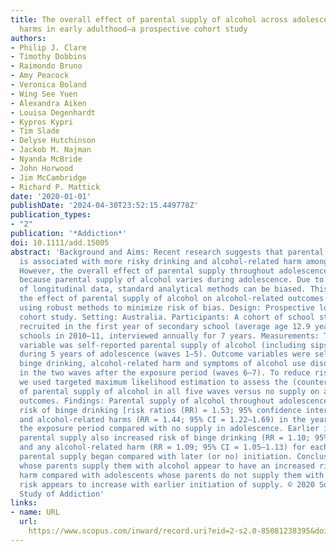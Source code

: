 ```yaml
---
title: The overall effect of parental supply of alcohol across adolescence on alcohol-related
  harms in early adulthood—a prospective cohort study
authors:
- Philip J. Clare
- Timothy Dobbins
- Raimondo Bruno
- Amy Peacock
- Veronica Boland
- Wing See Yuen
- Alexandra Aiken
- Louisa Degenhardt
- Kypros Kypri
- Tim Slade
- Delyse Hutchinson
- Jackob M. Najman
- Nyanda McBride
- John Horwood
- Jim McCambridge
- Richard P. Mattick
date: '2020-01-01'
publishDate: '2024-04-30T23:52:15.449778Z'
publication_types:
- "2"
publication: '*Addiction*'
doi: 10.1111/add.15005
abstract: 'Background and Aims: Recent research suggests that parental supply of alcohol
  is associated with more risky drinking and alcohol-related harm among adolescents.
  However, the overall effect of parental supply throughout adolescence remains unclear,
  because parental supply of alcohol varies during adolescence. Due to the complexity
  of longitudinal data, standard analytical methods can be biased. This study examined
  the effect of parental supply of alcohol on alcohol-related outcomes in early adulthood
  using robust methods to minimize risk of bias. Design: Prospective longitudinal
  cohort study. Setting: Australia. Participants: A cohort of school students (n = 1906)
  recruited in the first year of secondary school (average age 12.9 years) from Australian
  schools in 2010–11, interviewed annually for 7 years. Measurements: The exposure
  variable was self-reported parental supply of alcohol (including sips/whole drinks)
  during 5 years of adolescence (waves 1–5). Outcome variables were self-reported
  binge drinking, alcohol-related harm and symptoms of alcohol use disorder, measured
  in the two waves after the exposure period (waves 6–7). To reduce risk of bias,
  we used targeted maximum likelihood estimation to assess the (counterfactual) effect
  of parental supply of alcohol in all five waves versus no supply on alcohol-related
  outcomes. Findings: Parental supply of alcohol throughout adolescence saw greater
  risk of binge drinking [risk ratios (RR) = 1.53; 95% confidence interval (CI) = 1.27–1.84]
  and alcohol-related harms (RR = 1.44; 95% CI = 1.22–1.69) in the year following
  the exposure period compared with no supply in adolescence. Earlier initiation of
  parental supply also increased risk of binge drinking (RR = 1.10; 95% CI = 1.05–1.14),
  and any alcohol-related harm (RR = 1.09; 95% CI = 1.05–1.13) for each year earlier
  parental supply began compared with later (or no) initiation. Conclusions: Adolescents
  whose parents supply them with alcohol appear to have an increased risk of alcohol-related
  harm compared with adolescents whose parents do not supply them with alcohol. The
  risk appears to increase with earlier initiation of supply. © 2020 Society for the
  Study of Addiction'
links:
- name: URL
  url: 
    https://www.scopus.com/inward/record.uri?eid=2-s2.0-85081238395&doi=10.1111%2fadd.15005&partnerID=40&md5=fb16643018cb6254de858348ebf11e23
---
```

